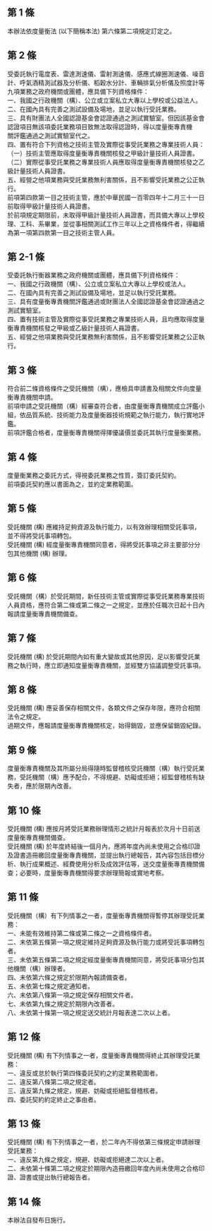 第 1 條
-------
本辦法依度量衡法 (以下簡稱本法) 第六條第二項規定訂定之。

第 2 條
-------
受委託執行電度表、雷達測速儀、雷射測速儀、感應式線圈測速儀、噪音  
計、呼氣酒精測試器及分析儀、稻穀水分計、車輛排氣分析儀及照度計等  
九項業務之政府機關或團體，應具備下列資格條件：  
一、我國之行政機關（構）、公立或立案私立大專以上學校或公益法人。  
二、在國內具有完善之測試設備及場地，並足以執行受託業務。  
三、具有財團法人全國認證基金會認證通過之測試實驗室。但因該基金會  
    認證項目無該項委託業務項目致無法取得認證時，得以度量衡專責機  
    關評鑑通過之測試實驗室代之。  
四、置有符合下列資格之技術主管及實際從事受託業務之專業技術人員：  
（一）技術主管應取得度量衡專責機關核發之甲級計量技術人員證書。  
（二）實際從事受託業務之專業技術人員應取得度量衡專責機關核發之乙  
      級計量技術人員證書。  
五、經營之他項業務與受託業務無利害關係，且不影響受託業務之公正執  
    行。  
前項第四款第一目之技術主管，應於中華民國一百零四年十二月三十一日  
前取得甲級計量技術人員證書。  
於前項規定期限前，未取得甲級計量技術人員證書，而具備大專以上學校  
理、工科、系畢業，並從事相關測試工作三年以上之資格條件者，得繼續  
為第一項第四款第一目之技術主管人員。

第 2-1 條
---------
受委託執行衡器業務之政府機關或團體，應具備下列資格條件：  
一、我國之行政機關（構）、公立或立案私立大專以上學校或法人。  
二、在國內具有完善之測試設備及場地，並足以執行受託業務。  
三、具有度量衡專責機關評鑑通過或財團法人全國認證基金會認證通過之  
    測試實驗室。  
四、置有技術主管及實際從事受託業務之專業技術人員，且均應取得度量  
    衡專責機關核發之甲級或乙級計量技術人員證書。  
五、經營之他項業務與受託業務無利害關係，且不影響受託業務之公正執  
    行。

第 3 條
-------
符合前二條資格條件之受託機關（構），應檢具申請書及相關文件向度量  
衡專責機關申請。  
前項申請之受託機關（構）經審查符合者，由度量衡專責機關成立評鑑小  
組，依品質系統、技術能力及度量衡器技術規範之執行能力，執行實地評  
鑑。  
前項評鑑合格者，度量衡專責機關得擇優議價並委託其執行度量衡業務。

第 4 條
-------
度量衡業務之委託方式，得視委託業務之性質，簽訂委託契約。  
前項委託契約應以書面為之，並約定業務範圍。

第 5 條
-------
受託機關 (構) 應維持足夠資源及執行能力，以有效辦理相關受託事項，  
並不得將受託事項轉包。  
受託機關 (構) 經度量衡專責機關同意者，得將受託事項之非主要部分分  
包其他機關 (構) 辦理。

第 6 條
-------
受託機關（構）於受託期間，新任技術主管或實際從事受託業務專業技術  
人員資格，應符合第二條或第二條之一之規定，並應於任職次日起十日內  
報請度量衡專責機關備查。

第 7 條
-------
受託機關 (構) 於受託期間內如有重大變故或其他原因，足以影響受託業  
務之執行時，應立即通知度量衡專責機關，並經雙方協議調整受託事項。

第 8 條
-------
受託機關 (構) 應妥善保存相關文件，各類文件之保存年限，應符合相關  
法令之規定。  
過期文件，應報請度量衡專責機關核定，始得銷毀，並應保留銷毀紀錄。

第 9 條
-------
度量衡專責機關及其所屬分局得隨時監督稽核受託機關（構）執行受託業  
務，受託機關（構）應予配合，不得規避、妨礙或拒絕；經監督稽核有缺  
失者，應於限期內改善。

第 10 條
--------
受託機關 (構) 應按月將受託業務辦理情形之統計月報表於次月十日前送  
度量衡專責機關備查。  
受託機關 (構) 於年度終結後一個月內，應將年度內尚未使用之合格印證  
及證書造冊繳回度量衡專責機關，並提出執行總報告，其內容包括目標分  
析、執行成果概述、經費使用分析及成效評估等，送交度量衡專責機關備  
查；必要時，度量衡專責機關得要求辦理簡報或實地考察。

第 11 條
--------
受託機關（構）有下列情事之一者，度量衡專責機關得暫停其辦理受託業  
務：  
一、未能有效維持第二條或第二條之一之資格條件者。  
二、未依第五條第一項之規定維持足夠資源及執行能力或將受託事項轉包  
    者。  
三、未依第五條第二項之規定經度量衡專責機關同意，將受託事項分包其  
    他機關（構）辦理者。  
四、未依第六條之規定於限期內報請備查者。  
五、未依第七條之規定通知者。  
六、未依第八條第一項之規定保存相關文件者。  
七、未依第九條之規定於期限內改善者。  
八、未依第十條第一項之規定送交統計月報表達二次以上者。

第 12 條
--------
受託機關 (構) 有下列情事之一者，度量衡專責機關得終止其辦理受託業  
務：  
一、違反或怠於執行第四條委託契約之約定業務範圍者。  
二、違反第八條第二項之規定者。  
三、違反第九條之規定，規避、妨礙或拒絕監督稽核者。  
四、委託契約約定終止之事由者。

第 13 條
--------
受託機關 (構) 有下列情事之一者，於二年內不得依第三條規定申請辦理  
受託業務：  
一、違反第九條之規定，規避、妨礙或拒絕達二次以上者。  
二、未依第十條第二項之規定於期限內造冊繳回年度內尚未使用之合格印  
    證、證書或提出執行總報告者。

第 14 條
--------
本辦法自發布日施行。

